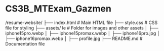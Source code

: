 # CS3B_MTExam_Gazmen

/resume-website/
├── index.html         # Main HTML file
├── style.css          # CSS file for styling
├── assets/   le         # Folder for images and other assets
│   ├── iphone15pro.webp
│   ├── iphone15promax.webp
│   ├── iphone16pro.jpg
│   ├── iphone16promax.webp
│   ├── profile.jpg
├── README.md          # Documentation file
